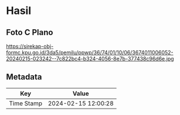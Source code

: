# Hasil

## Foto C Plano

https://sirekap-obj-formc.kpu.go.id/3da5/pemilu/ppwp/36/74/01/10/06/3674011006052-20240215-023242--7c822bc4-b324-4056-8e7b-377438c96d6e.jpg


## Metadata

| Key        | Value               |
| ---------- | ------------------- |
| Time Stamp | 2024-02-15 12:00:28 |



